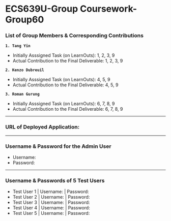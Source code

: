 # ECS639U-Group Coursework-Group60

### List of Group Members & Corresponding Contributions ###

**`1. Tang Yin`**
- Initially Asssigned Task (on LearnOuts): 1, 2, 3, 9
- Actual Contribution to the Final Deliverable: 1, 2, 3, 9
  
**`2. Kenzo Dubreuil`**
- Initially Asssigned Task (on LearnOuts): 4, 5, 9
- Actual Contribution to the Final Deliverable: 4, 5, 9

**`3. Roman Gurung`**
- Initially Asssigned Task (on LearnOuts): 6, 7, 8, 9
- Actual Contribution to the Final Deliverable: 6, 7, 8, 9

<hr>

### URL of Deployed Application: ###

<hr>

### Username & Password for the Admin User ###
- Username:
- Password:

<hr>

### Username & Passwords of 5 Test Users ###
- Test User 1 | Username: | Password:
- Test User 2 | Username: | Password:
- Test User 3 | Username: | Password:
- Test User 4 | Username: | Password:
- Test User 5 | Username: | Password:
  
  

